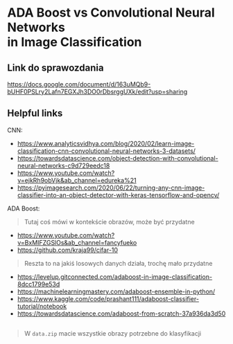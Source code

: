 # ADA Boost vs Convolutional Neural Networks <br> in Image Classification

## Link do sprawozdania
https://docs.google.com/document/d/163uMQb9-bUHF0PSLry2Lafn7EGXJh3DO0rDbsrggUXk/edit?usp=sharing

## Helpful links
CNN: 
- https://www.analyticsvidhya.com/blog/2020/02/learn-image-classification-cnn-convolutional-neural-networks-3-datasets/
- https://towardsdatascience.com/object-detection-with-convolutional-neural-networks-c9d729eedc18
- https://www.youtube.com/watch?v=ejkRh9obVjk&ab_channel=edureka%21
- https://pyimagesearch.com/2020/06/22/turning-any-cnn-image-classifier-into-an-object-detector-with-keras-tensorflow-and-opencv/


ADA Boost:
> Tutaj coś mówi w kontekście obrazów, może być przydatne
- https://www.youtube.com/watch?v=BxMIFZGSlOs&ab_channel=fancyfueko
- https://github.com/kraja99/cifar-10

> Reszta to na jakiś losowych danych działa, trochę mało przydatne
- https://levelup.gitconnected.com/adaboost-in-image-classification-8dcc1799e53d
- https://machinelearningmastery.com/adaboost-ensemble-in-python/
- https://www.kaggle.com/code/prashant111/adaboost-classifier-tutorial/notebook
- https://towardsdatascience.com/adaboost-from-scratch-37a936da3d50

##
> W `data.zip` macie wszystkie obrazy potrzebne do klasyfikacji
